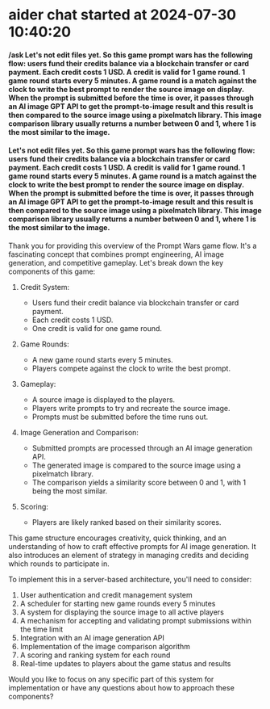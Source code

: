 # aider chat started at 2024-07-30 10:40:20

#### /ask Let's not edit files yet. So this game prompt wars has the following flow: users fund their credits balance via a blockchain transfer or card payment. Each credit costs 1 USD. A credit is valid for 1 game round. 1 game round starts every 5 minutes. A game round is a match against the clock to write the best prompt to render the source image on display. When the prompt is submitted before the time is over, it passes through an AI image GPT API to get the prompt-to-image result and this result is then compared to the source image using a pixelmatch library. This image comparison library usually returns a number between 0 and 1, where 1 is the most similar to the image.

#### Let's not edit files yet. So this game prompt wars has the following flow: users fund their credits balance via a blockchain transfer or card payment. Each credit costs 1 USD. A credit is valid for 1 game round. 1 game round starts every 5 minutes. A game round is a match against the clock to write the best prompt to render the source image on display. When the prompt is submitted before the time is over, it passes through an AI image GPT API to get the prompt-to-image result and this result is then compared to the source image using a pixelmatch library. This image comparison library usually returns a number between 0 and 1, where 1 is the most similar to the image.

Thank you for providing this overview of the Prompt Wars game flow. It's a fascinating concept that combines prompt
engineering, AI image generation, and competitive gameplay. Let's break down the key components of this game:

1. Credit System:

   - Users fund their credit balance via blockchain transfer or card payment.
   - Each credit costs 1 USD.
   - One credit is valid for one game round.

2. Game Rounds:

   - A new game round starts every 5 minutes.
   - Players compete against the clock to write the best prompt.

3. Gameplay:

   - A source image is displayed to the players.
   - Players write prompts to try and recreate the source image.
   - Prompts must be submitted before the time runs out.

4. Image Generation and Comparison:

   - Submitted prompts are processed through an AI image generation API.
   - The generated image is compared to the source image using a pixelmatch library.
   - The comparison yields a similarity score between 0 and 1, with 1 being the most similar.

5. Scoring:
   - Players are likely ranked based on their similarity scores.

This game structure encourages creativity, quick thinking, and an understanding of how to craft effective prompts for AI
image generation. It also introduces an element of strategy in managing credits and deciding which rounds to participate
in.

To implement this in a server-based architecture, you'll need to consider:

1. User authentication and credit management system
2. A scheduler for starting new game rounds every 5 minutes
3. A system for displaying the source image to all active players
4. A mechanism for accepting and validating prompt submissions within the time limit
5. Integration with an AI image generation API
6. Implementation of the image comparison algorithm
7. A scoring and ranking system for each round
8. Real-time updates to players about the game status and results

Would you like to focus on any specific part of this system for implementation or have any questions about how to
approach these components?
